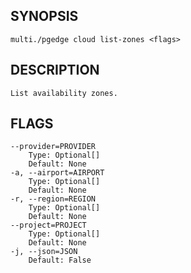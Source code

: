 ## SYNOPSIS
    multi./pgedge cloud list-zones <flags>
 
## DESCRIPTION
    List availability zones.
 
## FLAGS
    --provider=PROVIDER
        Type: Optional[]
        Default: None
    -a, --airport=AIRPORT
        Type: Optional[]
        Default: None
    -r, --region=REGION
        Type: Optional[]
        Default: None
    --project=PROJECT
        Type: Optional[]
        Default: None
    -j, --json=JSON
        Default: False
